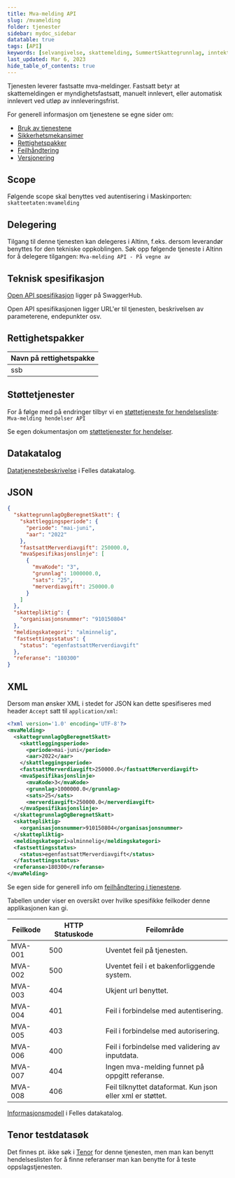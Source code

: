 ```yaml
---
title: Mva-melding API
slug: /mvamelding
folder: tjenester
sidebar: mydoc_sidebar
datatable: true
tags: [API]
keywords: [selvangivelse, skattemelding, SummertSkattegrunnlag, inntekt, formue]
last_updated: Mar 6, 2023
hide_table_of_contents: true
---
```

<summary>Tjenesten leverer fastsatte mva-meldinger. Fastsatt betyr at skattemeldingen er myndighetsfastsatt, manuelt innlevert, eller automatisk innlevert ved utløp av innleveringsfrist.</summary>

<Tabs underline={true}>
<TabItem headerText="Om tjenesten" itemKey="itemKey-1" default>

For generell informasjon om tjenestene se egne sider om:
* [Bruk av tjenestene](../om/bruk.md)
* [Sikkerhetsmekansimer](../om/sikkerhet.md)
* [Rettighetspakker](../om/rettighetspakker.md)
* [Feilhåndtering](../om/feil.md)
* [Versjonering](../om/versjoner.md)

## Scope
Følgende scope skal benyttes ved autentisering i Maskinporten: `skatteetaten:mvamelding`

## Delegering
Tilgang til denne tjenesten kan delegeres i Altinn, f.eks. dersom leverandør benyttes for den tekniske oppkoblingen. Søk opp følgende tjeneste i Altinn for å delegere tilgangen: `Mva-melding API - På vegne av`

## Teknisk spesifikasjon
[Open API spesifikasjon](https://app.swaggerhub.com/apis/Skatteetaten_Deling/mva-melding-api/) ligger på SwaggerHub.

Open API spesifikasjonen ligger URL'er til tjenesten, beskrivelsen av parameterene, endepunkter osv.
  
## Rettighetspakker
  
| Navn på rettighetspakke |	
|---|
| ssb |
  
## Støttetjenester
  
For å følge med på endringer tilbyr vi en [støttetjeneste for hendelsesliste](./hendelser.md): `Mva-melding hendelser API`

Se egen dokumentasjon om [støttetjenester for hendelser](./hendelser.md).

## Datakatalog
 
[Datatjenestebeskrivelse](https://data.norge.no/dataservices/e4e328cf-6af2-3086-b9ab-9a5dbf3c484d) i Felles datakatalog.

</TabItem>
<TabItem headerText="Eksempler" itemKey="itemKey-2"> 

## JSON

```json
{
  "skattegrunnlagOgBeregnetSkatt": {
    "skattleggingsperiode": {
      "periode": "mai-juni",
      "aar": "2022"
    },
    "fastsattMerverdiavgift": 250000.0,
    "mvaSpesifikasjonslinje": [
      {
        "mvaKode": "3",
        "grunnlag": 1000000.0,
        "sats": "25",
        "merverdiavgift": 250000.0
      }
    ]
  },
  "skattepliktig": {
    "organisasjonsnummer": "910150804"
  },
  "meldingskategori": "alminnelig",
  "fastsettingsstatus": {
    "status": "egenfastsattMerverdiavgift"
  },
  "referanse": "180300"
}
```

## XML

Dersom man ønsker XML i stedet for JSON kan dette spesifiseres med header `Accept` satt til `application/xml`:

```xml
<?xml version='1.0' encoding='UTF-8'?>
<mvaMelding>
  <skattegrunnlagOgBeregnetSkatt>
    <skattleggingsperiode>
      <periode>mai-juni</periode>
      <aar>2022</aar>
    </skattleggingsperiode>
    <fastsattMerverdiavgift>250000.0</fastsattMerverdiavgift>
    <mvaSpesifikasjonslinje>
      <mvaKode>3</mvaKode>
      <grunnlag>1000000.0</grunnlag>
      <sats>25</sats>
      <merverdiavgift>250000.0</merverdiavgift>
    </mvaSpesifikasjonslinje>
  </skattegrunnlagOgBeregnetSkatt>
  <skattepliktig>
    <organisasjonsnummer>910150804</organisasjonsnummer>
  </skattepliktig>
  <meldingskategori>alminnelig</meldingskategori>
  <fastsettingsstatus>
    <status>egenfastsattMerverdiavgift</status>
  </fastsettingsstatus>
  <referanse>180300</referanse>
</mvaMelding>
```

</TabItem>
<TabItem headerText="Feilkoder" itemKey="itemKey-3">

Se egen side for generell info om [feilhåndtering i tjenestene](../om/feil.md).

Tabellen under viser en oversikt over hvilke spesifikke feilkoder denne applikasjonen kan gi.
  
| Feilkode | HTTP Statuskode | Feilområde                                                 |
|----------|-----------------|------------------------------------------------------------|
| MVA-001  | 500             | Uventet feil på tjenesten.                                 |
| MVA-002  | 500             | Uventet feil i et bakenforliggende system.                 |
| MVA-003  | 404             | Ukjent url benyttet.                                       |
| MVA-004  | 401             | Feil i forbindelse med autentisering.                      |
| MVA-005  | 403             | Feil i forbindelse med autorisering.                       |
| MVA-006  | 400             | Feil i forbindelse med validering av inputdata.            |
| MVA-007  | 404             | Ingen mva-melding funnet på oppgitt referanse.             |
| MVA-008  | 406             | Feil tilknyttet dataformat. Kun json eller xml er støttet. |
  
</TabItem>
<TabItem headerText="Informasjonsmodell" itemKey="itemKey-4">

[Informasjonsmodell](https://data.norge.no/informationmodels/886bada4-e540-38a2-99ae-512d99d1ba28) i Felles datakatalog. 

</TabItem>
<TabItem headerText="Test" itemKey="itemKey-5">

## Tenor testdatasøk
Det finnes pt. ikke søk i [Tenor](../test/tenor.md) for denne tjenesten, men man kan benytt hendelseslisten for å finne referanser man kan benytte for å teste oppslagstjenesten.
  
</TabItem>
</Tabs>

